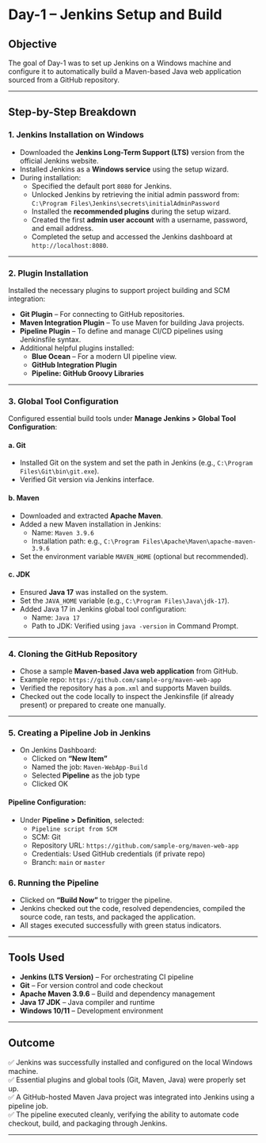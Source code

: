 # **Day-1 – Jenkins Setup and Build**

## **Objective**

The goal of Day-1 was to set up Jenkins on a Windows machine and configure it to automatically build a Maven-based Java web application sourced from a GitHub repository.

---

## **Step-by-Step Breakdown**

### **1. Jenkins Installation on Windows**

- Downloaded the **Jenkins Long-Term Support (LTS)** version from the official Jenkins website.
- Installed Jenkins as a **Windows service** using the setup wizard.
- During installation:
  - Specified the default port `8080` for Jenkins.
  - Unlocked Jenkins by retrieving the initial admin password from:  
    `C:\Program Files\Jenkins\secrets\initialAdminPassword`
  - Installed the **recommended plugins** during the setup wizard.
  - Created the first **admin user account** with a username, password, and email address.
  - Completed the setup and accessed the Jenkins dashboard at `http://localhost:8080`.

---

### **2. Plugin Installation**

Installed the necessary plugins to support project building and SCM integration:

- **Git Plugin** – For connecting to GitHub repositories.
- **Maven Integration Plugin** – To use Maven for building Java projects.
- **Pipeline Plugin** – To define and manage CI/CD pipelines using Jenkinsfile syntax.
- Additional helpful plugins installed:
  - **Blue Ocean** – For a modern UI pipeline view.
  - **GitHub Integration Plugin**
  - **Pipeline: GitHub Groovy Libraries**

---

### **3. Global Tool Configuration**

Configured essential build tools under **Manage Jenkins > Global Tool Configuration**:

#### a. Git

- Installed Git on the system and set the path in Jenkins (e.g., `C:\Program Files\Git\bin\git.exe`).
- Verified Git version via Jenkins interface.

#### b. Maven

- Downloaded and extracted **Apache Maven**.
- Added a new Maven installation in Jenkins:
  - Name: `Maven 3.9.6`
  - Installation path: e.g., `C:\Program Files\Apache\Maven\apache-maven-3.9.6`
- Set the environment variable `MAVEN_HOME` (optional but recommended).

#### c. JDK

- Ensured **Java 17** was installed on the system.
- Set the `JAVA_HOME` variable (e.g., `C:\Program Files\Java\jdk-17`).
- Added Java 17 in Jenkins global tool configuration:
  - Name: `Java 17`
  - Path to JDK: Verified using `java -version` in Command Prompt.

---

### **4. Cloning the GitHub Repository**

- Chose a sample **Maven-based Java web application** from GitHub.
- Example repo: `https://github.com/sample-org/maven-web-app`
- Verified the repository has a `pom.xml` and supports Maven builds.
- Checked out the code locally to inspect the Jenkinsfile (if already present) or prepared to create one manually.

---

### **5. Creating a Pipeline Job in Jenkins**

- On Jenkins Dashboard:
  - Clicked on **“New Item”**
  - Named the job: `Maven-WebApp-Build`
  - Selected **Pipeline** as the job type
  - Clicked OK

#### Pipeline Configuration:

- Under **Pipeline > Definition**, selected:
  - `Pipeline script from SCM`
  - SCM: Git
  - Repository URL: `https://github.com/sample-org/maven-web-app`
  - Credentials: Used GitHub credentials (if private repo)
  - Branch: `main` or `master`

### **6. Running the Pipeline**

- Clicked on **“Build Now”** to trigger the pipeline.
- Jenkins checked out the code, resolved dependencies, compiled the source code, ran tests, and packaged the application.
- All stages executed successfully with green status indicators.

---

## **Tools Used**

- **Jenkins (LTS Version)** – For orchestrating CI pipeline
- **Git** – For version control and code checkout
- **Apache Maven 3.9.6** – Build and dependency management
- **Java 17 JDK** – Java compiler and runtime
- **Windows 10/11** – Development environment

---

## **Outcome**

✅ Jenkins was successfully installed and configured on the local Windows machine.  
✅ Essential plugins and global tools (Git, Maven, Java) were properly set up.  
✅ A GitHub-hosted Maven Java project was integrated into Jenkins using a pipeline job.  
✅ The pipeline executed cleanly, verifying the ability to automate code checkout, build, and packaging through Jenkins.

---
